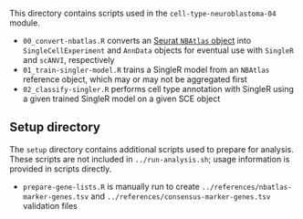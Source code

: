 This directory contains scripts used in the `cell-type-neuroblastoma-04` module.

* `00_convert-nbatlas.R` converts an [Seurat `NBAtlas` object](https://data.mendeley.com/datasets/yhcf6787yp/3) into `SingleCellExperiment` and `AnnData` objects for eventual use with `SingleR` and `scANVI`, respectively
* `01_train-singler-model.R` trains a SingleR model from an `NBAtlas` reference object, which may or may not be aggregated first
* `02_classify-singler.R` performs cell type annotation with SingleR using a given trained SingleR model on a given SCE object

## Setup directory

The `setup` directory contains additional scripts used to prepare for analysis.
These scripts are not included in `../run-analysis.sh`; usage information is provided in scripts directly.

* `prepare-gene-lists.R` is manually run to create `../references/nbatlas-marker-genes.tsv` and `../references/consensus-marker-genes.tsv` validation files
